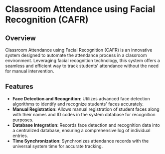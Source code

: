 # Classroom Attendance using Facial Recognition (CAFR)

## Overview
Classroom Attendance using Facial Recognition (CAFR) is an innovative system designed to automate the attendance process in a classroom environment. Leveraging facial recognition technology, this system offers a seamless and efficient way to track students' attendance without the need for manual intervention.

## Features
- **Face Detection and Recognition**: Utilizes advanced face detection algorithms to identify and recognize students' faces accurately.
- **Manual Registration**: Allows manual registration of student faces along with their names and ID codes in the system database for recognition purposes.
- **Database Integration**: Records face detection and recognition data into a centralized database, ensuring a comprehensive log of individual entries.
- **Time Synchronization**: Synchronizes attendance records with the universal system time for accurate tracking.
